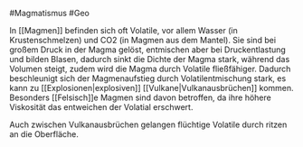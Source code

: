 #Magmatismus #Geo 

In [[Magmen]] befinden sich oft Volatile, vor allem Wasser (in Krustenschmelzen) und CO2 (in Magmen aus dem Mantel). Sie sind bei großem Druck in der Magma gelöst, entmischen aber bei Druckentlastung und bilden Blasen, dadurch sinkt die Dichte der Magma stark, während das Volumen steigt, zudem wird die Magma durch Volatile fließfähiger. Dadurch beschleunigt sich der Magmenaufstieg durch Volatilentmischung stark, es kann zu [[Explosionen|explosiven]] [[Vulkane|Vulkanausbrüchen]] kommen. Besonders [[Felsisch]]e Magmen sind davon betroffen, da ihre höhere Viskosität das entweichen der Volatial erschwert.

Auch zwischen Vulkanausbrüchen gelangen flüchtige Volatile durch ritzen an die Oberfläche.